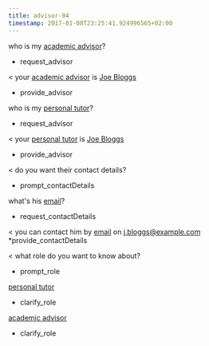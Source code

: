```yaml
---
title: advisor-04
timestamp: 2017-01-08T23:25:41.924996565+02:00
---
```


who is my [academic advisor](role)?
* request_advisor

< your [academic advisor](role) is [Joe Bloggs](person)
* provide_advisor

who is my [personal tutor](role)?
* request_advisor

< your [personal tutor](role) is [Joe Bloggs](person)
* provide_advisor

< do you want their contact details?
* prompt_contactDetails

what's his [email](contactType)?
* request_contactDetails

< you can contact him by [email](contactType) on [j.bloggs@example.com](contactValue)
*provide_contactDetails

< what role do you want to know about?
* prompt_role

[personal tutor](role)
* clarify_role

[academic advisor](role)
* clarify_role